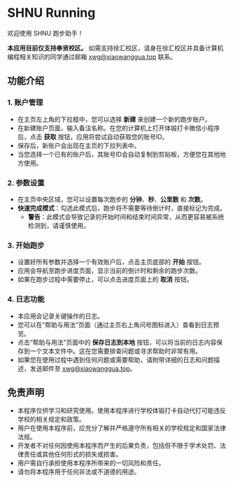 # SHNU Running

欢迎使用 SHNU 跑步助手！

**本应用目前仅支持奉贤校区。** 如需支持徐汇校区，请身在徐汇校区并具备计算机编程相关知识的同学通过邮箱 xwg@xiaowanggua.top 联系。

## 功能介绍

### 1. 账户管理
   - 在主页左上角的下拉框中，您可以选择 **新建** 来创建一个新的跑步账户。
   - 在新建账户页面，输入备注名称。在您的计算机上打开体锻打卡微信小程序后，点击 **获取** 按钮，应用将尝试自动获取您的账号ID。
   - 保存后，新账户会出现在主页的下拉列表中。
   - 当您选择一个已有的账户后，其账号ID会自动复制到剪贴板，方便您在其他地方使用。

### 2. 参数设置
   - 在主页中央区域，您可以设置每次跑步的 **分钟**、**秒**、**公里数** 和 **次数**。
   - **快速完成模式**：勾选此模式后，跑步将不需要等待倒计时，直接标记为完成。
     - **警告**：此模式会导致记录的开始时间和结束时间异常，从而更容易被系统检测到，请谨慎使用。

### 3. 开始跑步
   - 设置好所有参数并选择一个有效账户后，点击主页底部的 **开始** 按钮。
   - 应用会导航至跑步进度页面，显示当前的倒计时和剩余的跑步次数。
   - 如果在跑步过程中需要停止，可以点击进度页面上的 **取消** 按钮。

### 4. 日志功能
   - 本应用会记录关键操作的日志。
   - 您可以在“帮助与用法”页面（通过主页右上角问号图标进入）查看到日志预览。
   - 点击“帮助与用法”页面中的 **保存日志到本地** 按钮，可以将当前的日志内容保存到一个文本文件中。这在您需要排查问题或寻求帮助时非常有用。
   - 如果您在使用过程中遇到任何问题或需要帮助，请附带详细的日志和问题描述，发送邮件至 xwg@xiaowanggua.top。

## 免责声明

- 本程序仅供学习和研究使用。使用本程序进行学校体锻打卡自动代打可能违反学校的相关规定和政策。
- 用户在使用本程序前，应充分了解并严格遵守所有相关的学校规定和国家法律法规。
- 开发者不对任何因使用本程序而产生的后果负责，包括但不限于学术处罚、法律责任或其他任何形式的损失或损害。
- 用户需自行承担使用本程序所带来的一切风险和责任。
- 请勿将本程序用于任何非法或不道德的用途。
